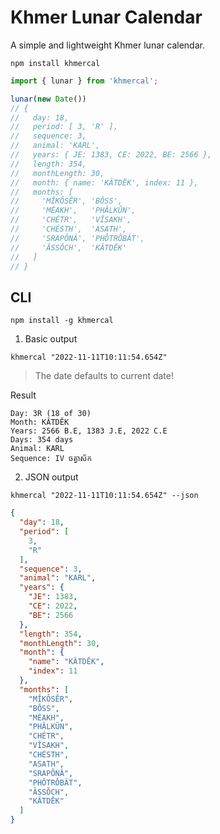 # Khmer Lunar Calendar

A simple and lightweight Khmer lunar calendar.

```
npm install khmercal
```

```js
import { lunar } from 'khmercal';

lunar(new Date())
// {
//   day: 18,
//   period: [ 3, 'R' ],
//   sequence: 3,
//   animal: 'KARL',
//   years: { JE: 1383, CE: 2022, BE: 2566 },
//   length: 354,
//   monthLength: 30,
//   month: { name: 'KÂTDĔK', index: 11 },
//   months: [
//     'MĬKÔSĔR', 'BŎSS',
//     'MÉAKH',   'PHÂLKŬN',
//     'CHÉTR',   'VĬSAKH',
//     'CHÉSTH',  'ASATH',
//     'SRAPÔNÂ', 'PHÔTRÔBÂT',
//     'ÂSSŎCH',  'KÂTDĔK'
//   ]
// }
```

## CLI

```
npm install -g khmercal
```


1. Basic output

```shell
khmercal "2022-11-11T10:11:54.654Z"
```

> The date defaults to current date!

Result

```
Day: 3R (18 of 30)
Month: KÂTDĔK
Years: 2566 B.E, 1383 J.E, 2022 C.E
Days: 354 days 
Animal: KARL
Sequence: IV ចត្វាស័ក
```

2. JSON output

```shell
khmercal "2022-11-11T10:11:54.654Z" --json
```

```json
{
  "day": 18,
  "period": [
    3,
    "R"
  ],
  "sequence": 3,
  "animal": "KARL",
  "years": {
    "JE": 1383,
    "CE": 2022,
    "BE": 2566
  },
  "length": 354,
  "monthLength": 30,
  "month": {
    "name": "KÂTDĔK",
    "index": 11
  },
  "months": [
    "MĬKÔSĔR",
    "BŎSS",
    "MÉAKH",
    "PHÂLKŬN",
    "CHÉTR",
    "VĬSAKH",
    "CHÉSTH",
    "ASATH",
    "SRAPÔNÂ",
    "PHÔTRÔBÂT",
    "ÂSSŎCH",
    "KÂTDĔK"
  ]
}
```